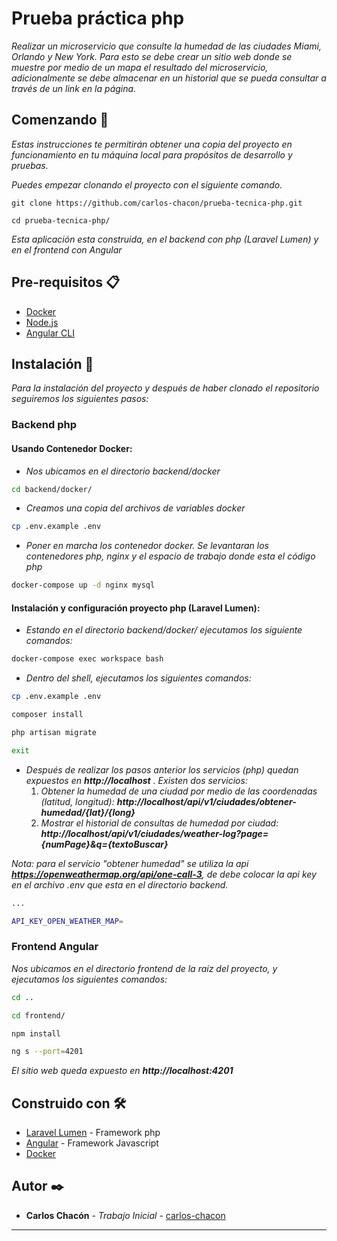 # Prueba práctica php

_Realizar un microservicio que consulte la humedad de las ciudades Miami,
Orlando y New York. Para esto se debe crear un sitio web donde se muestre
por medio de un mapa el resultado del microservicio, adicionalmente se
debe almacenar en un historial que se pueda consultar a través de un link
en la página._

## Comenzando 🚀

_Estas instrucciones te permitirán obtener una copia del proyecto en funcionamiento en tu máquina local para propósitos de desarrollo y pruebas._

_Puedes empezar clonando el proyecto con el siguiente comando._

```
git clone https://github.com/carlos-chacon/prueba-tecnica-php.git
```

```
cd prueba-tecnica-php/
```

_Esta aplicación esta construida, en el backend con php (Laravel Lumen) y en el frontend con Angular_


## Pre-requisitos 📋

- [Docker](https://www.docker.com/)
- [Node.js](https://nodejs.org/en/download/)
- [Angular CLI](https://angular.io/cli/)


## Instalación 🔧

_Para la instalación del proyecto y después de haber clonado el repositorio seguiremos los siguientes pasos:_

### Backend php
#### Usando Contenedor Docker:

- _Nos ubicamos en el directorio backend/docker_

```bash
cd backend/docker/
```

- _Creamos una copia del archivos de variables docker_

```sh
cp .env.example .env
```

- _Poner en marcha los contenedor docker. Se levantaran los contenedores php, nginx y el espacio de trabajo donde esta el código php_

```sh
docker-compose up -d nginx mysql
```

#### Instalación y configuración proyecto php (Laravel Lumen):

- _Estando en el directorio backend/docker/ ejecutamos los siguiente comandos:_

```sh
docker-compose exec workspace bash
```

- _Dentro del shell, ejecutamos los siguientes comandos:_
```sh
cp .env.example .env
```
```sh
composer install
```
```sh
php artisan migrate
```
```sh
exit
```

- _Después de realizar los pasos anterior los servicios (php) quedan expuestos en **http://localhost** ._
    _Existen dos servicios:_
    1. _Obtener la humedad de una ciudad por medio de las coordenadas (latitud, longitud): **http://localhost/api/v1/ciudades/obtener-humedad/{lat}/{long}**_
    2. _Mostrar el historial de consultas de humedad por ciudad: **http://localhost/api/v1/ciudades/weather-log?page={numPage}&q={textoBuscar}**_


_Nota: para el servicio "obtener humedad" se utiliza la api **https://openweathermap.org/api/one-call-3**, de debe colocar la api key en el archivo .env que esta en el directorio backend._
```sh
...

API_KEY_OPEN_WEATHER_MAP=
```

### Frontend Angular

_Nos ubicamos en el directorio frontend de la raíz del proyecto, y ejecutamos los siguientes comandos:_

```sh
cd ..
```
```sh
cd frontend/
```
```sh
npm install
```

```sh
ng s --port=4201
```

_El sitio web queda expuesto en **http://localhost:4201**_

## Construido con 🛠️

* [Laravel Lumen](https://lumen.laravel.com/) - Framework php
* [Angular](https://maven.apache.org/) - Framework Javascript
* [Docker](https://www.docker.com/)

## Autor ✒️


* **Carlos Chacón** - *Trabajo Inicial* - [carlos-chacon](https://github.com/carlos-chacon)

---

